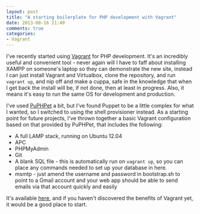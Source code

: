 ```yaml
---
layout: post
title: "A starting boilerplate for PHP development with Vagrant"
date: 2013-08-16 21:49
comments: true
categories: 
- Vagrant
---
```


I've recently started using [Vagrant](http://www.vagrantup.com/) for PHP development. It's an incredibly useful and convenient tool - never again will I have to faff about installing XAMPP on someone's laptop so they can demonstrate the new site, instead I can just install Vagrant and Virtualbox, clone the repository, and run `vagrant up`, and nip off and make a cuppa, safe in the knowledge that when I get back the install will be, if not done, then at least in progress. Also, it means it's easy to run the same OS for development and production.

I've used [PuPHPet](https://puphpet.com/) a bit, but I've found Puppet to be a little complex for what I wanted, so I switched to using the shell provisioner instead. As a starting point for future projects, I've thrown together a basic Vagrant configuration based on that provided by PuPHPet, that includes the following:

* A full LAMP stack, running on Ubuntu 12.04
* APC
* PHPMyAdmin
* Git
* A blank SQL file - this is automatically run on `vagrant up`, so you can place any commands needed to set up your database in here.
* msmtp - just amend the username and password in bootstrap.sh to point to a Gmail account and your web app should be able to send emails via that account quickly and easily

It's available [here](https://github.com/matthewbdaly/vagrant-php-dev-boilerplate), and if you haven't discovered the benefits of Vagrant yet, it would be a good place to start.
